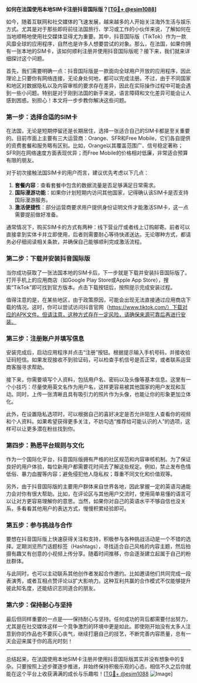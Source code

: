 **如何在法国使用本地SIM卡注册抖音国际版？[[TG💪+ @esim1088](https://t.me/s/esim1088)]**

如今，随着互联网和社交媒体的飞速发展，越来越多的人开始关注海外生活与娱乐方式。尤其是对于那些即将前往法国旅行、学习或工作的小伙伴来说，了解如何在当地顺畅地使用社交媒体显得尤为重要。其中，抖音国际版（TikTok）作为一款风靡全球的应用程序，自然也是许多人想要尝试的对象。那么，在法国，如果你拥有一张本地的SIM卡，该如何顺利注册并使用抖音国际版呢？接下来，我们就来详细探讨这个问题。

首先，我们需要明确一点：抖音国际版是一款面向全球用户开放的应用程序，因此理论上只要你有网络连接，无论身处何地，都可以完成注册。不过，由于不同国家和地区对数据隐私以及内容审核的要求存在差异，因此在实际操作过程中可能会遇到一些小问题。特别是对于刚到法国的新手来说，语言障碍和文化差异可能会让人感到困惑。别担心！本文将一步步教你解决这些问题。

### **第一步：选择合适的SIM卡**
在法国，无论是短期停留还是长期居住，选择一张适合自己的SIM卡都是至关重要的。目前市面上主要有三大运营商：Orange、SFR和Free Mobile，它们各自提供的资费套餐和服务略有区别。比如，Orange以其覆盖范围广、信号稳定著称；SFR则在网络速度方面表现优异；而Free Mobile的价格相对低廉，非常适合预算有限的朋友。

对于初次接触法国SIM卡的用户而言，建议优先考虑以下几点：
1. **套餐内容**：查看套餐中包含的数据流量是否足够满足日常需求。
2. **国际漫游功能**：如果你计划短期内访问其他国家，记得确认该SIM卡是否支持国际漫游服务。
3. **激活便捷性**：部分运营商要求用户提供身份证明文件才能激活SIM卡，这一点需要提前做好准备。

通常情况下，购买SIM卡的方式有两种：线下营业厅或者线上订购邮寄。前者可以直接拿到实体卡并立即使用，后者则需要耐心等待快递送达。无论哪种方式，都请务必仔细阅读相关条款，并确保自己能够顺利完成激活流程。

### **第二步：下载并安装抖音国际版**
当你成功获取了一张法国本地的SIM卡后，下一步就是下载并安装抖音国际版了。打开手机上的应用商店（如Google Play Store或Apple App Store），搜索“TikTok”即可找到官方版本。点击下载按钮后，按照提示完成安装过程。

值得注意的是，在某些地区，由于政策原因，可能会出现无法直接通过应用商店下载的情况。这时，你可以尝试访问抖音官网（https://www.tiktok.com/）下载对应的APK文件。但请注意，这种方式存在一定风险，请确保来源可靠后再进行安装。

### **第三步：注册账户并填写信息**
安装完成后，启动应用程序并点击“注册”按钮。根据提示输入手机号码，并接收验证码短信。如果发现接收不到验证码，可以检查手机信号是否正常，或者联系运营商客服寻求帮助。

接下来，你需要填写个人资料，包括用户名、密码以及头像等基本信息。这里有一个小技巧：尽量使用英文名作为用户名，这样更容易被其他国家的用户发现和互动。同时，上传一张清晰且具有吸引力的照片作为头像，也能让你的形象更加立体化。

此外，在设置隐私选项时，可以根据自己的喜好决定是否允许陌生人查看你的视频和个人资料。如果希望获得更多关注，不妨勾选“推荐给可能认识的人”的选项，这样可以让更多潜在粉丝找到你。

### **第四步：熟悉平台规则与文化**
作为一个国际化平台，抖音国际版拥有严格的社区规范和内容审核机制。为了保证良好的用户体验，每位新用户都需要花时间去了解这些规定。例如，禁止发布色情低俗、暴力血腥等内容；避免侵犯他人隐私权；尊重不同文化和价值观等。

另外，由于抖音国际版的主要用户群体来自世界各地，因此掌握一定的英语沟通能力会对你有很大帮助。比如，在评论区与其他用户交流时，使用简单易懂的语言可以让对方更容易理解你的意思。当然，如果你对自己的英语水平不够自信也没关系，多看看其他用户的表达方式，慢慢积累经验即可。

### **第五步：参与挑战与合作**
要想在抖音国际版上快速获得关注和支持，积极参与各种挑战活动是一个不错的选择。定期浏览热门话题标签（Hashtags），寻找适合自己风格的内容主题，然后拍摄有趣又有创意的小视频上传分享。随着时间推移，你会逐渐建立起属于自己的粉丝群体。

与此同时，也可以主动联系其他创作者发起合作邀约。比如邀请他们共同完成一段表演秀，或者互相点赞评论以扩大影响力。这种互利共赢的合作模式不仅能够提升彼此知名度，还能结识志同道合的朋友。

### **第六步：保持耐心与坚持**
最后但同样重要的一点是——保持耐心与坚持。任何成功的背后都需要付出努力，尤其是在社交媒体这样一个竞争激烈的环境中更是如此。即使刚开始没有太多人注意到你的作品也不要灰心丧气，继续打磨自己的技艺，不断完善内容质量，总有一天会迎来属于你的高光时刻！

---

总结起来，在法国使用本地SIM卡注册并使用抖音国际版其实并没有想象中的复杂。只要按照上述步骤逐步推进，并始终保持积极乐观的心态，相信不久之后你就能在这个平台上收获满满的成长与乐趣啦！[[TG💪+ @esim1088](https://t.me/s/esim1088) ![Image](https://i.postimg.cc/4NQfJmqS/Snipaste-2025-05-13-00-14-12.png)]